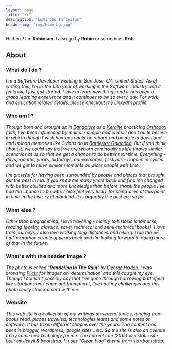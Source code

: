 ```yaml
---
layout: page
title: "rr"
description: "Luminous Infinitus"
header-img: "img/home-bg.jpg"
---
```


Hi there! I'm **Robinson**. 
I also go by **Robin** or sometimes **Rob**. 

## About

### What do I do ? 

_I'm a Software Developer working in San Jose, CA, United States. 
As of writing this, I'm in the 15th year of working in the Software Industry and it feels like I just got started. 
I love to learn new things and it has been a grand learning experience and it continues to be so every day.
For work and education related details, please checkout my [LinkedIn profile](https://www.linkedin.com/in/robinsonraju)._

### Who am I ?
_Though born and brought up in [Bangalore](https://en.wikipedia.org/wiki/Bangalore) as a [Keralite](https://en.wikipedia.org/wiki/Kerala) practicing [Orthodox](https://en.wikipedia.org/wiki/Malankara_Orthodox_Syrian_Church) faith, I've been influenced by multiple people and ideas. I don't quite believe in rebirth though I wish humans could be reborn and be able to download and upload memories like Cylons do in [Battlestar Galactica](https://en.wikipedia.org/wiki/Battlestar_Galactica_%282004_TV_series%29). 
But if you think about it, we could say that we are reborn continually as life throws similar scenarios at us so that we get a chance to do better next time. Everything - days, months, years, birthdays, anniversaries, festivals - happen in cycles and we get to relive similar moments as wiser people with time._  

_I'm grateful for having been surrounded by people and places that brought out the best in me. If you knew me many years back and find me changed with better abilities and more knowledge than before, thank the people I've had the chance to be with. I also feel very lucky for being alive at this point in time in the history of mankind. It is arguably the best era so far._ 

### What else ? 
_Other than programming, I love traveling - mainly to historic landmarks, reading (poetry, classics, sci-fi, technical and semi-technical books). I love train journeys. I also love walking long distances and hiking. I ran the SF half-marathon couple of years back and I'm looking forward to doing more of that in the future._

### What's with the header image ? 
_The photo is called "**Dandelion In The Rain**" by [George Hodan](http://www.publicdomainpictures.net/view-image.php?image=069205). I was browsing [Flickr](https://www.flickr.com/photos/pictoquotes/13946048982/in/photostream/) for images on 'determination' and this caught my eye. Though I couldn't possibly say that I've gone through harrowing battlefield like situations and came out triumphant, I've had my challenges and this photo really struck a cord with me._

### Website
_This website is a collection of my writings on several topics, ranging from books read, places travelled, technologies learnt and some notes on software. It has taken different shapes over the years. The content has been in blogger, wordpress, google sites ..etc. So the site is also an avenue to try some new techology for me. The current site (2015) is a static site built on Jekyll & bootstrap. It uses "[Clean blog](https://github.com/IronSummitMedia/startbootstrap-clean-blog-jekyll)" theme from [startbootstrap](http://startbootstrap.com)._




